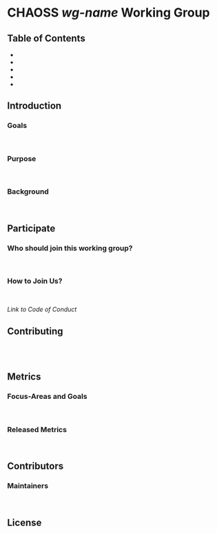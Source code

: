 # CHAOSS _wg-name_ Working Group

## Table of Contents

-
-
-
-
-

## Introduction

### Goals 
<br/>

### Purpose
<br/>

### Background
<br/>

## Participate

### Who should join this working group?
<br/>

### How to Join Us?
<br/>

_Link to Code of Conduct_
<br/>

## Contributing
<br/>
<br/>

## Metrics

### Focus-Areas and Goals
<br/>

### Released Metrics
<br/>

## Contributors

### Maintainers
<br/>

## License